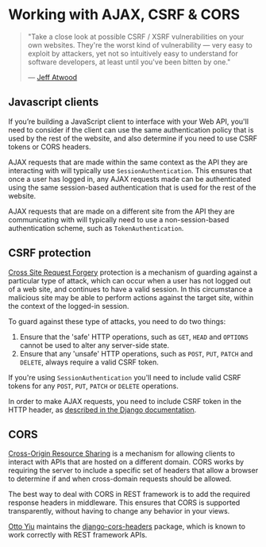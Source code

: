 # Working with AJAX, CSRF & CORS

> "Take a close look at possible CSRF / XSRF vulnerabilities on your own
> websites.  They're the worst kind of vulnerability &mdash; very easy to
> exploit by attackers, yet not so intuitively easy to understand for software
> developers, at least until you've been bitten by one."
>
>  &mdash; [Jeff Atwood][cite]

## Javascript clients

If you’re building a JavaScript client to interface with your Web API, you'll
need to consider if the client can use the same authentication policy that is
used by the rest of the website, and also determine if you need to use CSRF
tokens or CORS headers.

AJAX requests that are made within the same context as the API they are
interacting with will typically use `SessionAuthentication`.  This ensures that
once a user has logged in, any AJAX requests made can be authenticated using
the same session-based authentication that is used for the rest of the website.

AJAX requests that are made on a different site from the API they are
communicating with will typically need to use a non-session-based
authentication scheme, such as `TokenAuthentication`.

## CSRF protection

[Cross Site Request Forgery][csrf] protection is a mechanism of guarding
against a particular type of attack, which can occur when a user has not logged
out of a web site, and continues to have a valid session.   In this
circumstance a malicious site may be able to perform actions against the target
site, within the context of the logged-in session.

To guard against these type of attacks, you need to do two things:

1. Ensure that the 'safe' HTTP operations, such as `GET`, `HEAD` and `OPTIONS`
   cannot be used to alter any server-side state.
2. Ensure that any 'unsafe' HTTP operations, such as `POST`, `PUT`, `PATCH` and
   `DELETE`, always require a valid CSRF token.

If you're using `SessionAuthentication` you'll need to include valid CSRF
tokens for any `POST`, `PUT`, `PATCH` or `DELETE` operations.

In order to make AJAX requests, you need to include CSRF token in the HTTP
header, as [described in the Django documentation][csrf-ajax].

## CORS

[Cross-Origin Resource Sharing][cors] is a mechanism for allowing clients to
interact with APIs that are hosted on a different domain.  CORS works by
requiring the server to include a specific set of headers that allow a browser
to determine if and when cross-domain requests should be allowed.

The best way to deal with CORS in REST framework is to add the required
response headers in middleware.  This ensures that CORS is supported
transparently, without having to change any behavior in your views.

[Otto Yiu][ottoyiu] maintains the [django-cors-headers] package, which is known
to work correctly with REST framework APIs.

[cite]: http://www.codinghorror.com/blog/2008/10/preventing-csrf-and-xsrf-attacks.html
[csrf]: https://www.owasp.org/index.php/Cross-Site_Request_Forgery_(CSRF)
[csrf-ajax]: https://docs.djangoproject.com/en/dev/ref/csrf/#ajax
[cors]: http://www.w3.org/TR/cors/
[ottoyiu]: https://github.com/ottoyiu/
[django-cors-headers]: https://github.com/ottoyiu/django-cors-headers/
